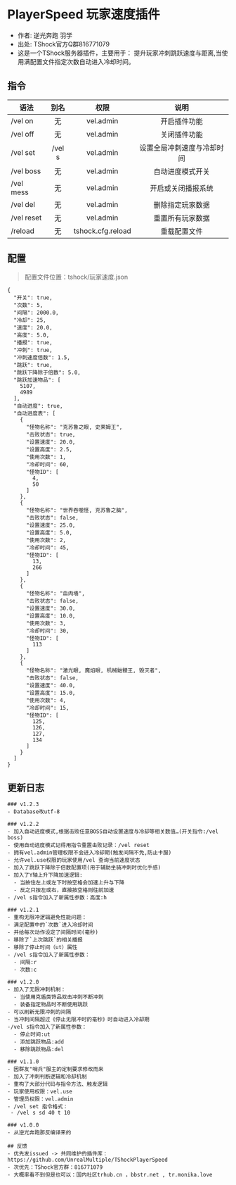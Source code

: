 # PlayerSpeed 玩家速度插件

- 作者: 逆光奔跑 羽学
- 出处: TShock官方Q群816771079
- 这是一个TShock服务器插件，主要用于：
提升玩家冲刺跳跃速度与距离,当使用满配置文件指定次数自动进入冷却时间。


## 指令

| 语法         |   别名   |        权限         |      说明       |
|------------|:------:|:-----------------:|:-------------:|
| /vel on    |   无    |     vel.admin     |    开启插件功能     |
| /vel off   |   无    |     vel.admin     |    关闭插件功能     |
| /vel set   | /vel s |     vel.admin     | 设置全局冲刺速度与冷却时间 |
| /vel boss  |   无    |     vel.admin     |   自动进度模式开关    |
| /vel mess  |   无    |     vel.admin     |   开启或关闭播报系统   |
| /vel del   |   无    |     vel.admin     |   删除指定玩家数据    |
| /vel reset |   无    |     vel.admin     |   重置所有玩家数据    |
| /reload    |   无    | tshock.cfg.reload |    重载配置文件     |

## 配置
> 配置文件位置：tshock/玩家速度.json
```json5
{
  "开关": true,
  "次数": 5,
  "间隔": 2000.0,
  "冷却": 25,
  "速度": 20.0,
  "高度": 5.0,
  "播报": true,
  "冲刺": true,
  "冲刺速度倍数": 1.5,
  "跳跃": true,
  "跳跃下降除于倍数": 5.0,
  "跳跃加速物品": [
    5107,
    4989
  ],
  "自动进度": true,
  "自动进度表": [
    {
      "怪物名称": "克苏鲁之眼, 史莱姆王",
      "击败状态": true,
      "设置速度": 20.0,
      "设置高度": 2.5,
      "使用次数": 1,
      "冷却时间": 60,
      "怪物ID": [
        4,
        50
      ]
    },
    {
      "怪物名称": "世界吞噬怪, 克苏鲁之脑",
      "击败状态": false,
      "设置速度": 25.0,
      "设置高度": 5.0,
      "使用次数": 2,
      "冷却时间": 45,
      "怪物ID": [
        13,
        266
      ]
    },
    {
      "怪物名称": "血肉墙",
      "击败状态": false,
      "设置速度": 30.0,
      "设置高度": 10.0,
      "使用次数": 3,
      "冷却时间": 30,
      "怪物ID": [
        113
      ]
    },
    {
      "怪物名称": "激光眼, 魔焰眼, 机械骷髅王, 毁灭者",
      "击败状态": false,
      "设置速度": 40.0,
      "设置高度": 15.0,
      "使用次数": 4,
      "冷却时间": 15,
      "怪物ID": [
        125,
        126,
        127,
        134
      ]
    }
  ]
}
```

## 更新日志

```
### v1.2.3
- Database改utf-8

### v1.2.2
- 加入自动进度模式,根据击败任意BOSS自动设置速度与冷却等相关数值…(开关指令:/vel boss)
- 使用自动进度模式记得用指令重置击败记录：/vel reset 
- 拥有vel.admin管理权限不会进入冷却期(触发间隔不免,防止卡服)
- 允许vel.use权限的玩家使用/vel 查询当前速度状态
- 加入了跳跃下降除于倍数配置项(用于辅助坐骑冲刺时优化手感)
- 加入了Y轴上升下降加速逻辑:
  - 当按住左上或左下时按空格会加速上升与下降
  - 反之只按左或右，直接按空格则往前加速
- /vel s指令加入了新属性参数：高度:h

### v1.2.1
- 重构无限冲逻辑避免性能问题：
- 满足配置中的`次数`进入冷却时间
- 并给每次动作设定了间隔时间(毫秒)
- 移除了`上次跳跃`的相关播报
- 移除了停止时间（ut）属性
- /vel s指令加入了新属性参数：
  - 间隔:r
  - 次数:c

### v1.2.0
- 加入了无限冲刺机制：
  - 当使用克盾类饰品双击冲刺不断冲刺
  - 装备指定物品时不断使用跳跃
- 可以刷新无限冲刺的间隔
- 当冲刺间隔超过《停止无限冲时的毫秒》时自动进入冷却期
-/vel s指令加入了新属性参数：
  - 停止时间:ut
  - 添加跳跃物品:add
  - 移除跳跃物品:del

### v1.1.0
- 因群友"哨兵"服主的定制要求修改而来
- 加入了冲刺判断逻辑和冷却机制
- 重构了大部分代码与指令方法、触发逻辑
- 玩家使用权限：vel.use
- 管理员权限：vel.admin
- /vel set 指令格式：
 - /vel s sd 40 t 10

### v1.0.0
- 从逆光奔跑那反编译来的

## 反馈
- 优先发issued -> 共同维护的插件库：https://github.com/UnrealMultiple/TShockPlayerSpeed
- 次优先：TShock官方群：816771079
- 大概率看不到但是也可以：国内社区trhub.cn ，bbstr.net , tr.monika.love
